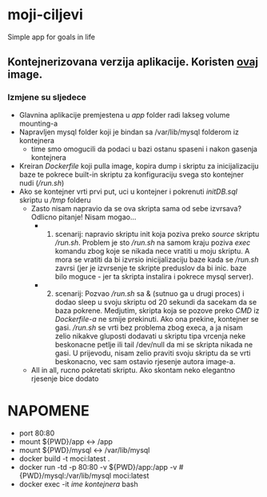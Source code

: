 # moji-ciljevi
Simple app for goals in life

## Kontejnerizovana verzija aplikacije. Koristen [ovaj](https://hub.docker.com/r/mattrayner/lamp#mysql-databases) image. 

### Izmjene su sljedece  
* Glavnina aplikacije premjestena u *app* folder radi lakseg volume mounting-a
* Napravljen mysql folder koji je bindan sa /var/lib/mysql folderom iz kontejnera
    * time smo omogucili da podaci u bazi ostanu spaseni i nakon gasenja kontejnera
* Kreiran *Dockerfile* koji pulla image, kopira dump i skriptu za inicijalizaciju baze te pokrece built-in skriptu za konfiguraciju svega sto kontejner nudi (*/run.sh*)
* Ako se kontejner vrti prvi put, uci u kontejner i pokrenuti *initDB.sql* skriptu u */tmp* folderu
    * Zasto nisam napravio da se ova skripta sama od sebe izvrsava? Odlicno pitanje! Nisam mogao... 
        * 1. scenarij: napravio skriptu init koja poziva preko *source* skriptu */run.sh*. Problem je sto */run.sh* na samom kraju poziva *exec* komandu zbog koje se nikada nece vratiti u moju skriptu. A mora se vratiti da bi izvrsio inicijalizaciju baze kada se */run.sh* zavrsi (jer je izvrsenje te skripte preduslov da bi inic. baze bilo moguce - jer ta skripta instalira i pokrece mysql server).
        * 2. scenarij: Pozvao */run.sh* sa & (sutnuo ga u drugi proces) i dodao sleep u svoju skriptu od 20 sekundi da sacekam da se baza pokrene. Medjutim, skripta koja se pozove preko *CMD* iz *Dockerfile-a* ne smije prekinuti. Ako ona prekine, kontejner se gasi. */run.sh* se vrti bez problema zbog execa, a ja nisam zelio nikakve gluposti dodavati u skriptu tipa vrcenja neke beskonacne petlje ili tail /dev/null da mi se skripta nikada ne gasi. U prijevodu, nisam zelio praviti svoju skriptu da se vrti beskonacno, vec sam ostavio rjesenje autora image-a. 
    * All in all, rucno pokretati skriptu. Ako skontam neko elegantno rjesenje bice dodato

# NAPOMENE
* port 80:80
* mount ${PWD}/app <-> /app
* mount ${PWD}/mysql <-> /var/lib/mysql
* docker build -t moci:latest .
* docker run -td -p 80:80 -v ${PWD}/app:/app -v #{PWD}/mysql:/var/lib/mysql moci:latest
* docker exec -it _ime kontejnera_ bash

